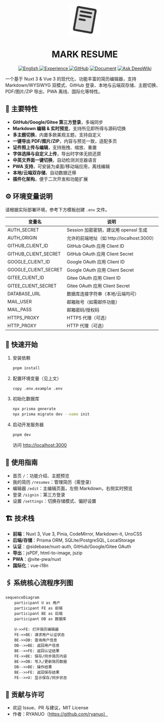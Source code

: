 <p align="center">
<img src="https://raw.githubusercontent.com/NxResume/DualMode-ResumeEditor/refs/heads/main/public/pwa-512x512.png" style="width:100px;" />
</p>

<h1 align="center">MARK RESUME</h1>

<p align="center">
<a href="README_US.md"><img src="https://img.shields.io/badge/Docs-English-blue?logo=markdown" alt="English"></a><a href="https://resume.ryanuo.cc" target="_blank">
<img src="https://img.shields.io/badge/Web-体验-brightgreen?logo=vercel" alt="Experience">
</a><a href="https://github.com/NxResume/nuxt-resume-editor"><img src="https://img.shields.io/badge/存储-本地-orange?logo=github" alt="GitHub"></a>
<a href="https://ryanuo.cc/zh/posts/resume"><img src="https://img.shields.io/badge/细节-详解-black?logo=decapcms" alt="Document"></a>
<a href="https://deepwiki.com/NxResume/DualMode-ResumeEditor"><img src="https://deepwiki.com/badge.svg" alt="Ask DeepWiki"></a>
</p>

一个基于 Nuxt 3 & Vue 3 的现代化、功能丰富的简历编辑器，支持 Markdown/WYSIWYG 双模式、GitHub 登录、本地与云端双存储、主题切换、PDF/图片/ZIP 导出、PWA 离线、国际化等特性。

## 🌟 主要特性

- **GitHub/Google/Gitee 第三方登录**，多端同步
- **Markdown 编辑 & 实时预览**，支持所见即所得与源码切换
- **多主题切换**，内置多款美观主题，支持自定义
- **一键导出 PDF/图片/ZIP**，内容与预览一致，适配多页
- **证件照上传与编辑**，支持拖拽、缩放、重置
- **字体选择与自定义上传**，导出时字体无损还原
- **中英文界面一键切换**，自动检测浏览器语言
- **PWA 支持**，可安装为桌面/移动端应用，离线编辑
- **本地/云端双存储**，自动数据迁移
- **插件化架构**，便于二次开发和功能扩展

## ⚙️ 环境变量说明

请根据实际部署环境，参考下方模板创建 `.env` 文件。

| 变量名               | 说明                                       |
| -------------------- | ------------------------------------------ |
| AUTH_SECRET          | Session 加密密钥，建议用 openssl 生成      |
| AUTH_ORIGIN          | 允许的前端地址（如 http://localhost:3000） |
| GITHUB_CLIENT_ID     | GitHub OAuth 应用 Client ID                |
| GITHUB_CLIENT_SECRET | GitHub OAuth 应用 Client Secret            |
| GOOGLE_CLIENT_ID     | Google OAuth 应用 Client ID                |
| GOOGLE_CLIENT_SECRET | Google OAuth 应用 Client Secret            |
| GITEE_CLIENT_ID      | Gitee OAuth 应用 Client ID                 |
| GITEE_CLIENT_SECRET  | Gitee OAuth 应用 Client Secret             |
| DATABASE_URL         | 数据库连接字符串（本地/云端均可）          |
| MAIL_USER            | 邮箱账号（如需邮件功能）                   |
| MAIL_PASS            | 邮箱密码/授权码                            |
| HTTPS_PROXY          | HTTPS 代理（可选）                         |
| HTTP_PROXY           | HTTP 代理（可选）                          |

## 🚀 快速开始

1. 安装依赖

   ```bash
   pnpm install
   ```

2. 配置环境变量（见上文）
   ```bash
   copy .env.example .env
   ```
3. 初始化数据库
   ```bash
   npx prisma generate
   npx prisma migrate dev --name init
   ```
4. 启动开发服务器
   ```bash
   pnpm dev
   ```
   访问 [http://localhost:3000](http://localhost:3000)

## 📖 使用指南

- 首页 `/`：功能介绍、主题预览
- 我的简历 `/resumes`：管理简历（需登录）
- 编辑器 `/edit`：主编辑页面，左侧 Markdown，右侧实时预览
- 登录 `/signin`：第三方登录
- 设置 `/settings`：切换存储模式、偏好设置

## 🏗️ 技术栈

- **前端**：Nuxt 3, Vue 3, Pinia, CodeMirror, Markdown-it, UnoCSS
- **后端/存储**：Prisma ORM, SQLite/PostgreSQL, LocalStorage
- **认证**：@sidebase/nuxt-auth, GitHub/Google/Gitee OAuth
- **导出**：jsPDF, html-to-image, jszip
- **PWA**：@vite-pwa/nuxt
- **国际化**：vue-i18n

## 🖇️ 系统核心流程序列图

```mermaid
sequenceDiagram
    participant U as 用户
    participant FE as 前端
    participant BE as 后端
    participant DB as 数据库

    U->>FE: 打开简历编辑器
    FE->>BE: 请求用户认证状态
    BE->>DB: 查询用户信息
    DB-->>BE: 返回用户信息
    BE-->>FE: 返回认证结果
    FE->>BE: 保存/同步简历内容
    BE->>DB: 写入/更新简历数据
    DB-->>BE: 操作结果
    BE-->>FE: 返回保存结果
    FE-->>U: 显示保存/同步状态
```

## 🤝 贡献与许可

- 欢迎 Issue、PR 与建议，MIT License
- 作者：RYANUO（https://github.com/ryanuo）
